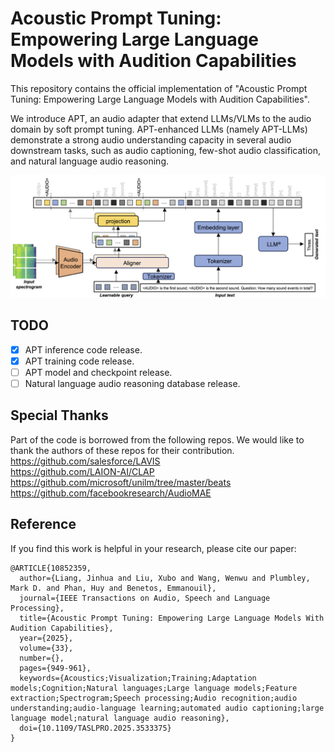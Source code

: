 # Acoustic Prompt Tuning: Empowering Large Language Models with Audition Capabilities
This repository contains the official implementation of "Acoustic Prompt Tuning: Empowering Large Language Models with Audition Capabilities".

We introduce APT, an audio adapter that extend LLMs/VLMs to the audio domain by soft prompt tuning. APT-enhanced LLMs (namely APT-LLMs) demonstrate a strong audio understanding capacity in several audio downstream tasks, such as audio captioning, few-shot audio classification, and natural language audio reasoning.

![overview](assets/overview.png)

## TODO
- [x] APT inference code release.
- [x] APT training code release.
- [ ] APT model and checkpoint release.
- [ ] Natural language audio reasoning database release.

## Special Thanks
Part of the code is borrowed from the following repos. We would like to thank the authors of these repos for their contribution.  
https://github.com/salesforce/LAVIS  
https://github.com/LAION-AI/CLAP  
https://github.com/microsoft/unilm/tree/master/beats  
https://github.com/facebookresearch/AudioMAE  

## Reference
If you find this work is helpful in your research, please cite our paper:  
```
@ARTICLE{10852359,  
  author={Liang, Jinhua and Liu, Xubo and Wang, Wenwu and Plumbley, Mark D. and Phan, Huy and Benetos, Emmanouil},  
  journal={IEEE Transactions on Audio, Speech and Language Processing},   
  title={Acoustic Prompt Tuning: Empowering Large Language Models With Audition Capabilities},   
  year={2025},  
  volume={33},  
  number={},  
  pages={949-961},  
  keywords={Acoustics;Visualization;Training;Adaptation models;Cognition;Natural languages;Large language models;Feature extraction;Spectrogram;Speech processing;Audio recognition;audio understanding;audio-language learning;automated audio captioning;large language model;natural language audio reasoning},  
  doi={10.1109/TASLPRO.2025.3533375}  
}
```